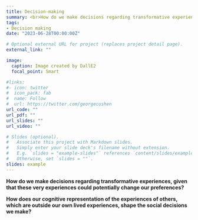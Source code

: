 ```yaml
---
title: Decision-making
summary: <br>How do we make decisions regarding transformative experiences, given that these very experiences could potentially change our preferences?<br><br>How does our cognitive representation of the experiences of others, which are outside our own lived experiences, shape the social decisions we make?
tags:
- Decision making
date: "2023-06-28T00:00:00Z"

# Optional external URL for project (replaces project detail page).
external_link: ""

image:
  caption: Image created by DallE2
  focal_point: Smart

#links:
#- icon: twitter
#  icon_pack: fab
#  name: Follow
#  url: https://twitter.com/georgecushen
url_code: ""
url_pdf: ""
url_slides: ""
url_video: ""

# Slides (optional).
#   Associate this project with Markdown slides.
#   Simply enter your slide deck's filename without extension.
#   E.g. `slides = "example-slides"` references `content/slides/example-slides.md`.
#   Otherwise, set `slides = ""`.
slides: example
---
```


<b>How do we make decisions regarding transformative experiences, given that these very experiences could potentially change our preferences?


How does our cognitive representation of the experiences of others, which are outside our own lived experiences, shape the social decisions we make?</b>

